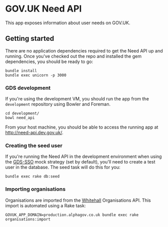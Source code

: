 # GOV.UK Need API

This app exposes information about user needs on GOV.UK.

## Getting started

There are no application dependencies required to get the Need API up and running. Once you've checked out the repo and installed the gem dependencies, you should be ready to go:

    bundle install
    bundle exec unicorn -p 3000

### GDS development

If you're using the development VM, you should run the app from the `development` repository using Bowler and Foreman.

    cd development/
    bowl need_api

From your host machine, you should be able to access the running app at <http://need-api.dev.gov.uk/>.

### Creating the seed user

If you're running the Need API in the development environment when using the [GDS-SSO](https://github.com/alphagov/gds-sso) mock strategy (set by default), you'll need to create a test user in the database. The seed task will do this for you:

    bundle exec rake db:seed

### Importing organisations

Organisations are imported from the [Whitehall](https://github.com/alphagov/whitehall) Organisations API. This import is automated using a Rake task:

    GOVUK_APP_DOMAIN=production.alphagov.co.uk bundle exec rake organisations:import

